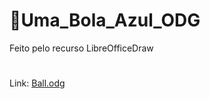 # 🧶Uma_Bola_Azul_ODG
Feito pelo recurso LibreOfficeDraw
#
Link: [Ball.odg](https://github.com/RayllaYasuh/Uma_Bola_Azul_ODF/files/8799709/Ball.odg)

